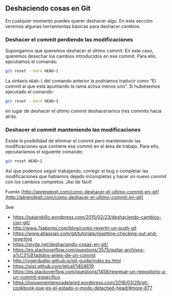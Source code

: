 ## Deshaciendo cosas en Git
En cualquier momento puedes querer deshacer algo. En esta sección veremos algunas herramientas básicas para deshacer cambios.


### Deshacer el commit perdiendo las modificaciones
Supongamos que queremos deshacer el último commit. En este caso, queremos desechar los cambios introducidos en ese commit. Para ello, ejecutamos el comando:

```bash
git reset --hard HEAD~1
```

La sintaxis `HEAD~1` del comando anterior la podríamos traducir como “El commit al que está apuntando la rama activa menos uno”. Si hubiésemos ejecutado el comando:

```bash
git reset --hard HEAD~3
```
en lugar de deshacer el último commit deshaceríamos tres commits hacia atrás.

### Deshacer el commit manteniendo las modificaciones

Existe la posibilidad de eliminar el commit pero manteniendo las modificaciones que contiene ese commit en el área de trabajo. Para ello, ejecutaríamos el siguiente comando:

```bash
git reset HEAD~1
```
Así que podemos seguir trabajando, corregir el bug o completar las modificaciones que habíamos dejado incompletas y hacer un nuevo commit con los cambios completos. ¡Así de fácil!

Fuente [http://aprendegit.com/como-deshacer-el-ultimo-commit-en-git](http://aprendegit.com/como-deshacer-el-ultimo-commit-en-git)

See:  
* https://pajarokillo.wordpress.com/2015/02/23/deshaciendo-cambios-con-git/
* http://www.7sabores.com/blog/como-revertir-un-push-git
* https://www.atlassian.com/git/tutorials/resetting-checking-out-and-reverting
* https://styde.net/deshaciendo-cosas-en-git/
* https://es.stackoverflow.com/questions/3575/quitar-archivos-a%C3%B1adidos-antes-de-un-commit
* http://rogerdudler.github.io/git-guide/index.es.html
* https://gist.github.com/jelcaf/1404619
* https://es.stackoverflow.com/questions/1458/regresar-un-repositorio-a-un-commit-especifico
* https://loquemeinteresadelared.wordpress.com/2016/03/28/git-cookbook-que-es-el-estado-o-modo-detached-head/#more-877

